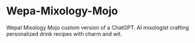 # Wepa-Mixology-Mojo
Wepa! Mixology Mojo custom version of a ChatGPT. AI mixologist crafting personalized drink recipes with charm and wit.
